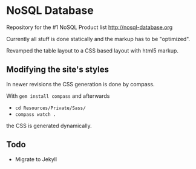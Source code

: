 # NoSQL Database

Repository for the #1 NoSQL Product list http://nosql-database.org

Currently all stuff is done statically and the markup has to be "optimized".

Revamped the table layout to a CSS based layout with html5 markup.

## Modifying the site's styles

In newer revisions the CSS generation is done by compass.

With `gem install compass` and afterwards

* `cd Resources/Private/Sass/`
* `compass watch .`

the CSS is generated dynamically.

## Todo

* Migrate to Jekyll
